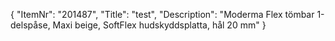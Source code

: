 {
  "ItemNr": "201487",
  "Title": "test",
  "Description": "Moderma Flex tömbar 1-delspåse, Maxi beige, SoftFlex hudskyddsplatta, hål 20 mm"
}